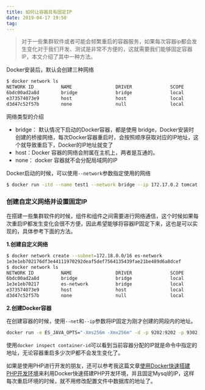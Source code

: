 ```yaml
---
title: 如何让容器具有固定IP
date: 2019-04-17 19:50
tag: 
---
```


> 对于一些集群软件或者可能会频繁重启的容器服务，如果每次容器ip都会发生变化对于我们开发、测试是非常不方便的，这就需要我们能够固定容器IP，本文介绍了其中一种方法。

<!-- more -->

Docker安装后，默认会创建三种网络

```bash
$ docker network ls
NETWORK ID          NAME                DRIVER              SCOPE
6bdc00ad2a8d        bridge              bridge              local
e373574073e9        host                host                local
d3d47c52f57b        none                null                local
```
网络类型的介绍

* bridge： 默认情况下启动的Docker容器，都是使用 bridge，Docker安装时创建的桥接网络，每次Docker容器重启时，会按照顺序获取对应的IP地址，这个就导致重启下，Docker的IP地址就变了
* host：Docker 容器的网络会附属在主机上，两者是互通的。
* none： docker 容器就不会分配局域网的IP

Docker启动的时候，可以使用```--network```参数指定使用的网络

```bash
$ docker run -itd --name test1 --network bridge --ip 172.17.0.2 tomcat
```
### 创建自定义网络并设置固定IP

在搭建一些集群软件的时候，组件和组件之间需要进行网络通信，这个时候如果每次重启IP都发生变化会很不方便，因此希望能够将容器IP固定下来，这也是可以实现的，具体参考下面的方法。

**1.创建自定义网络**

```bash
$ docker network create --subnet=172.18.0.0/16 es-network
1e3e1eb702176df3e44111970292deaf5def7564135439fae21be489d6a8dcef
$ docker network ls
NETWORK ID          NAME                DRIVER              SCOPE
6bdc00ad2a8d        bridge              bridge              local
1e3e1eb70217        es-network          bridge              local
e373574073e9        host                host                local
d3d47c52f57b        none                null                local
```
**2.创建Docker容器**

在创建容器的时候，使用`--net`和`--ip`参数将IP固定为刚才创建的网段内的地址。

```bash
docker run -e ES_JAVA_OPTS="-Xms256m -Xmx256m" -d -p 9202:9202 -p 9302:9302 -v ~/Projects/elk/elk-cluster/data3/es3.yml:/usr/share/elasticsearch/config/elasticsearch.yml -v ~/Projects/elk/elk-cluster/data3:/usr/share/elasticsearch/data --name ES03 --net=es-network --ip=172.18.0.12 --hostname=es-node3 docker.elastic.co/elasticsearch/elasticsearch:6.7.0
```
使用```docker inspect container-id```可以看到当前容器分配的IP就是命令中指定的地址，无论容器重启多少次IP都不会发生变化了。

如果是使用PHP进行开发的朋友，还可以参考我这篇文章[使用Docker快速搭建PHP开发环境](http://edulinks.cn/2020/04/17/20200415-qucik-lnmp-dev-environment/)来利用Docker快速搭建PHP开发环境，并且固定Mysql的IP，这样每次重启环境的时候，就不用修改配置文件中数据库的地址了。










